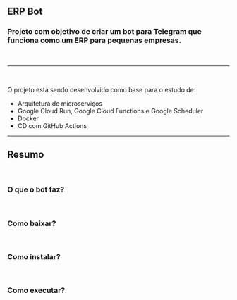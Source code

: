 ## ERP Bot
### Projeto com objetivo de criar um bot para Telegram que funciona como um ERP para pequenas empresas.
<br>

---

<br>

O projeto está sendo desenvolvido como base para o estudo de:
- Arquitetura de microserviços
- Google Cloud Run, Google Cloud Functions e Google Scheduler
- Docker
- CD com GitHub Actions

---

## Resumo
<br>

### O que o bot faz?
<br>


### Como baixar?
<br>

### Como instalar?
<br>

### Como executar?
<br>